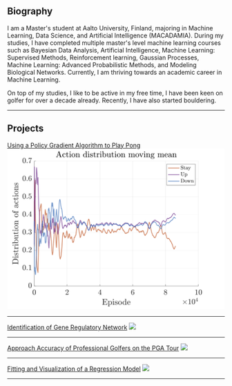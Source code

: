 ## Biography

I am a Master's student at Aalto University, Finland, majoring in Machine Learning, Data Science, and Artificial Intelligence (MACADAMIA). During my studies, I have completed multiple master's level machine learning courses such as Bayesian Data Analysis, Artificial Intelligence, Machine Learning: Supervised Methods, Reinforcement learning, Gaussian Processes, Machine Learning: Advanced Probabilistic Methods, and Modeling Biological Networks. Currently, I am thriving towards an academic career in Machine Learning.

On top of my studies, I like to be active in my free time, I have been keen on golfer for over a decade already. Recently, I have also started bouldering. 

---

## Projects

[Using a Policy Gradient Algorithm to Play Pong](/projects/reinforcement)
<img src="images/action_distr.png?raw=true"/>

---
[Identification of Gene Regulatory Network](/projects/modeling)
<img src="images/dummy_thumbnail.jpg?raw=true"/>

---
[Approach Accuracy of Professional Golfers on the PGA Tour](projects/bayes)
<img src="images/dummy_thumbnail.jpg?raw=true"/>

---

[Fitting and Visualization of a Regression Model](projects/regression)
<img src="images/dummy_thumbnail.jpg?raw=true"/>

---
